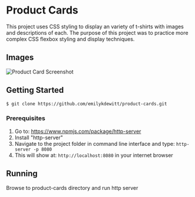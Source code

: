 # Product Cards
This project uses CSS styling to display an variety of t-shirts with images and descriptions of each. The purpose of this project was to practice more complex CSS flexbox styling and display techniques.

## Images
![Product Card Screenshot]()

## Getting Started
```
$ git clone https://github.com/emilykdewitt/product-cards.git
```
### Prerequisites

1. Go to: https://www.npmjs.com/package/http-server  
1.  Install "http-server"  
1. Navigate to the project folder in command line interface and type: `http-server -p 8080`  
1. This will show at: `http://localhost:8080` in your internet browser


## Running
Browse to product-cards directory and run http server  
